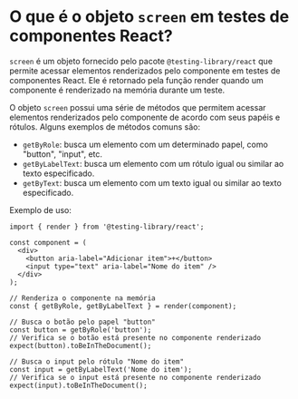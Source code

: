 # O que é o objeto `screen` em testes de componentes React?

`screen` é um objeto fornecido pelo pacote `@testing-library/react` que permite acessar elementos renderizados pelo componente em testes de componentes React. Ele é retornado pela função render quando um componente é renderizado na memória durante um teste.

O objeto `screen` possui uma série de métodos que permitem acessar elementos renderizados pelo componente de acordo com seus papéis e rótulos. Alguns exemplos de métodos comuns são:

* `getByRole`: busca um elemento com um determinado papel, como "button", "input", etc.
* `getByLabelText`: busca um elemento com um rótulo igual ou similar ao texto especificado.
* `getByText`: busca um elemento com um texto igual ou similar ao texto especificado.

Exemplo de uso:

```
import { render } from '@testing-library/react';

const component = (
  <div>
    <button aria-label="Adicionar item">+</button>
    <input type="text" aria-label="Nome do item" />
  </div>
);

// Renderiza o componente na memória
const { getByRole, getByLabelText } = render(component);

// Busca o botão pelo papel "button"
const button = getByRole('button');
// Verifica se o botão está presente no componente renderizado
expect(button).toBeInTheDocument();

// Busca o input pelo rótulo "Nome do item"
const input = getByLabelText('Nome do item');
// Verifica se o input está presente no componente renderizado
expect(input).toBeInTheDocument();
```
